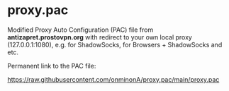 # proxy.pac

Modified Proxy Auto Configuration (PAC) file from **antizapret.prostovpn.org** with redirect to your own local proxy (127.0.0.1:1080), e.g. for ShadowSocks, for Browsers + ShadowSocks and etc.



Permanent link to the PAC file:

https://raw.githubusercontent.com/onminonA/proxy.pac/main/proxy.pac
